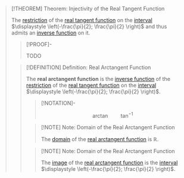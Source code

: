 >[!THEOREM] Theorem: Injectivity of the Real Tangent Function
>
>The [restriction](../../../../../Functions/Restriction.md) of the [real tangent function](../../Real%20Tangent%20Function/Real%20Tangent%20Function.md) on the [interval](../../../../../../../Set%20Theory/Ordering/Intervals.md) $\displaystyle \left(-\frac{\pi}{2}; \frac{\pi}{2} \right)$ and thus admits an [inverse function](../../../../../Functions/Types%20of%20Functions/Injection.md) on it.
>
>>[!PROOF]-
>>
>>TODO
>>
>
>>[!DEFINITION] Definition: Real Arctangent Function
>>
>>The **real arctangent function** is the [inverse function](../../../../../Functions/Types%20of%20Functions/Injection.md) of the [restriction](../../../../../Functions/Restriction.md) of the [real tangent function](../../Real%20Tangent%20Function/Real%20Tangent%20Function.md) on the [interval](../../../../../../../Set%20Theory/Ordering/Intervals.md) $\displaystyle \left(-\frac{\pi}{2}; \frac{\pi}{2} \right)$.
>>
>>>[!NOTATION]-
>>>
>>>$$
>>>\arctan \qquad \tan^{-1}
>>>$$
>>>
>>
>>>[!NOTE] Note: Domain of the Real Arctangent Function
>>>
>>>The [domain](../../../../../Functions/Functions.md) of the [real arctangent function](Real%20Arctangent%20Function.md) is $\mathbb{R}$.
>>>
>>
>>>[!NOTE] Note: Domain of the Real Arctangent Function
>>>
>>>The [image](../../../../../Functions/Functions.md) of the [real arctangent function](Real%20Arctangent%20Function.md) is the [interval](../../../../../../../Set%20Theory/Ordering/Intervals.md) $\displaystyle \left(-\frac{\pi}{2}; \frac{\pi}{2} \right)$.
>>>
>>
>